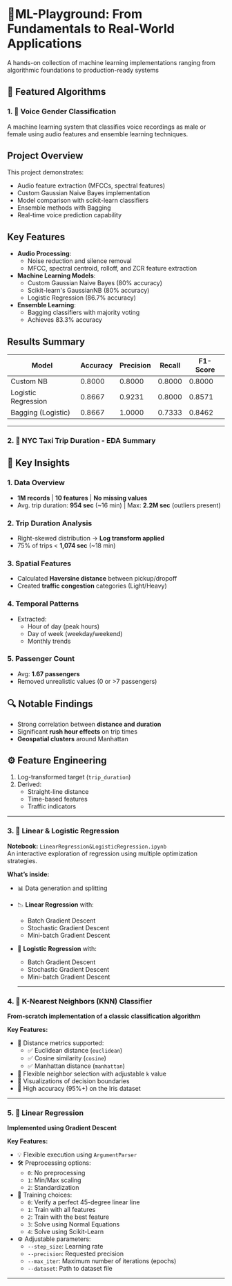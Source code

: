 # 🚀ML-Playground: From Fundamentals to Real-World Applications
A hands-on collection of machine learning implementations ranging from algorithmic foundations to production-ready systems


## 🌟 Featured Algorithms


### 1. 🔹 Voice Gender Classification

A machine learning system that classifies voice recordings as male or female using audio features and ensemble learning techniques.

## Project Overview

This project demonstrates:
- Audio feature extraction (MFCCs, spectral features)
- Custom Gaussian Naive Bayes implementation
- Model comparison with scikit-learn classifiers
- Ensemble methods with Bagging
- Real-time voice prediction capability

## Key Features

- **Audio Processing**:
  - Noise reduction and silence removal
  - MFCC, spectral centroid, rolloff, and ZCR feature extraction
- **Machine Learning Models**:
  - Custom Gaussian Naive Bayes (80% accuracy)
  - Scikit-learn's GaussianNB (80% accuracy)
  - Logistic Regression (86.7% accuracy)
- **Ensemble Learning**:
  - Bagging classifiers with majority voting
  - Achieves 83.3% accuracy

## Results Summary

| Model                  | Accuracy | Precision | Recall | F1-Score |
|------------------------|----------|-----------|--------|----------|
| Custom NB              | 0.8000   | 0.8000    | 0.8000 | 0.8000   |
| Logistic Regression    | 0.8667   | 0.9231    | 0.8000 | 0.8571   |
| Bagging (Logistic)     | 0.8667   | 1.0000    | 0.7333 | 0.8462   |


 
---
### 2. 🔹 NYC Taxi Trip Duration - EDA Summary

## 📌 Key Insights

### 1. **Data Overview**
- **1M records** | **10 features** | **No missing values**
- Avg. trip duration: **954 sec** (~16 min) | Max: **2.2M sec** (outliers present)

### 2. **Trip Duration Analysis**
- Right-skewed distribution → **Log transform applied**
- 75% of trips < **1,074 sec** (~18 min)

### 3. **Spatial Features**
- Calculated **Haversine distance** between pickup/dropoff
- Created **traffic congestion** categories (Light/Heavy)

### 4. **Temporal Patterns**
- Extracted:
  - Hour of day (peak hours)
  - Day of week (weekday/weekend)
  - Monthly trends

### 5. **Passenger Count**
- Avg: **1.67 passengers**
- Removed unrealistic values (0 or >7 passengers)

## 🔍 Notable Findings
- Strong correlation between **distance and duration**
- Significant **rush hour effects** on trip times
- **Geospatial clusters** around Manhattan

## ⚙️ Feature Engineering
1. Log-transformed target (`trip_duration`)
2. Derived:
   - Straight-line distance
   - Time-based features
   - Traffic indicators

---

### 3. 🔹 Linear & Logistic Regression 

**Notebook:** `LinearRegression&LogisticRegression.ipynb`  
An interactive exploration of regression using multiple optimization strategies.

**What’s inside:**
- 📊 Data generation and splitting
- 📉 **Linear Regression** with:
  - Batch Gradient Descent  
  - Stochastic Gradient Descent  
  - Mini-batch Gradient Descent
- 🔐 **Logistic Regression** with:
  - Batch Gradient Descent  
  - Stochastic Gradient Descent  
  - Mini-batch Gradient Descent
 
  ---
### 4. 🔹 K-Nearest Neighbors (KNN) Classifier

**From-scratch implementation of a classic classification algorithm**

**Key Features:**
- 📏 Distance metrics supported:
  - ✅ Euclidean distance (`euclidean`)
  - ✅ Cosine similarity (`cosine`) 
  - ✅ Manhattan distance (`manhattan`)
- 🔢 Flexible neighbor selection with adjustable `k` value
- 🌈 Visualizations of decision boundaries
- 🌼 High accuracy (95%+) on the Iris dataset

---
### 5. 🔹 Linear Regression

**Implemented using Gradient Descent**

**Key Features:**
- 💡 Flexible execution using `ArgumentParser`
- 🛠️ Preprocessing options:
  - `0`: No preprocessing  
  - `1`: Min/Max scaling  
  - `2`: Standardization
- 🧠 Training choices:
  - `0`: Verify a perfect 45-degree linear line  
  - `1`: Train with all features  
  - `2`: Train with the best feature  
  - `3`: Solve using Normal Equations  
  - `4`: Solve using Scikit-Learn
- ⚙️ Adjustable parameters:
  - `--step_size`: Learning rate  
  - `--precision`: Requested precision  
  - `--max_iter`: Maximum number of iterations (epochs)  
  - `--dataset`: Path to dataset file

---









